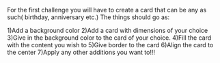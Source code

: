 For the first challenge you will have to create a card that can be any as such( birthday, anniversary etc.) The things should go as:

1)Add a background color 
2)Add a card with dimensions of your choice
3)Give in the background color to the card of your choice.
4)Fill the card with the content you wish to
5)Give border to the card
6)Align the card to the center
7)Apply any other additions you want to!!!
